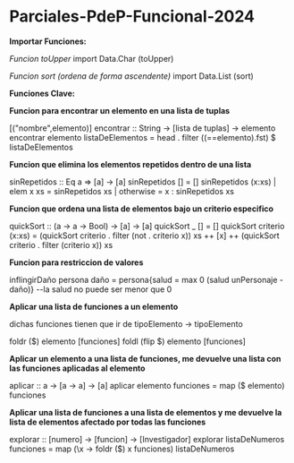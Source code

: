 # Parciales-PdeP-Funcional-2024

**Importar Funciones:**

*Funcion toUpper*
import Data.Char (toUpper)

*Funcion sort (ordena de forma ascendente)* 
import Data.List (sort)

**Funciones Clave:**

**Funcion para encontrar un elemento en una lista de tuplas**

[("nombre",elemento)]
encontrar :: String -> [lista de tuplas] -> elemento
encontrar elemento listaDeElementos = head . filter ((==elemento).fst) $ listaDeElementos

**Funcion que elimina los elementos repetidos dentro de una lista**

sinRepetidos :: Eq a => [a] -> [a]
sinRepetidos [] = []
sinRepetidos (x:xs)
    | elem x xs = sinRepetidos xs
    | otherwise = x : sinRepetidos xs

**Funcion que ordena una lista de elementos bajo un criterio especifico**

quickSort :: (a -> a -> Bool) -> [a] -> [a]
quickSort _ [] = []
quickSort criterio (x:xs) = (quickSort criterio . filter (not . criterio x)) xs ++ [x] ++ (quickSort criterio . filter (criterio x)) xs

**Funcion para restriccion de valores**

inflingirDaño persona daño = persona{salud = max 0 (salud unPersonaje - daño)} --la salud no puede ser menor que 0

**Aplicar una lista de funciones a un elemento**

dichas funciones tienen que ir de tipoElemento -> tipoElemento

foldr ($) elemento [funciones]
foldl (flip $) elemento [funciones]

**Aplicar un elemento a una lista de funciones, me devuelve una lista con las funciones aplicadas al elemento**

aplicar :: a -> [a -> a] -> [a]
aplicar elemento funciones = map ($ elemento) funciones

**Aplicar una lista de funciones a una lista de elementos y me devuelve la lista de elementos afectado por todas las funciones**

explorar :: [numero] -> [funcion] -> [Investigador]
explorar listaDeNumeros funciones =  map (\x -> foldr ($) x funciones) listaDeNumeros
